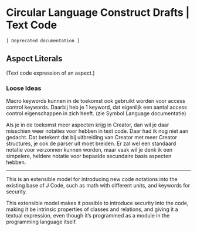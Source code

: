 ﻿Circular Language Construct Drafts | Text Code
==============================================

`[ Deprecated documentation ]`

Aspect Literals
---------------

(Text code expression of an aspect.)

### Loose Ideas

Macro keywords kunnen in de toekomst ook gebruikt worden voor access control keywords. Daarbij heb je 1 keyword, dat eigenlijk een aantal access control eigenschappen in zich heeft. (zie Symbol Language documentatie)

Als je in de toekomst meer aspecten krijg in Creator, dan wil je daar misschien weer notaties voor hebben in text code. Daar had ik nog niet aan gedacht. Dat betekent dat bij uitbreiding van Creator met meer Creator structures, je ook de parser uit moet breiden. Er zal wel een standaard notatie voor verzonnen kunnen worden, maar vaak wil je denk ik een simpelere, heldere notatie voor bepaalde secundaire basis aspecten hebben.

-----

This is an extensible model for introducing new code notations into the existing base of J Code, such as math with different units, and keywords for security.

This extensible model makes it possible to introduce security into the code, making it be intrinsic properties of classes and relations, and giving it a textual expression, even though it’s programmed as a module in the programming language itself.